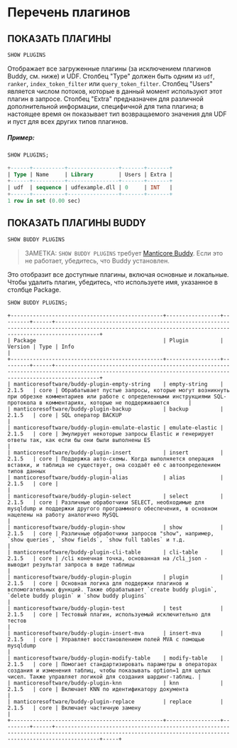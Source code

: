 # Перечень плагинов

## ПОКАЗАТЬ ПЛАГИНЫ
<!-- example Example -->

```sql
SHOW PLUGINS
```

Отображает все загруженные плагины (за исключением плагинов Buddy, см. ниже) и UDF. Столбец "Type" должен быть одним из `udf`, `ranker`, `index_token_filter` или `query_token_filter`. Столбец "Users" является числом потоков, которые в данный момент используют этот плагин в запросе. Столбец "Extra" предназначен для различной дополнительной информации, специфичной для типа плагина; в настоящее время он показывает тип возвращаемого значения для UDF и пуст для всех других типов плагинов.


<!-- intro -->
##### Пример:

<!-- request Example -->

```sql
SHOW PLUGINS;
```

<!-- response -->

```sql
+------+----------+----------------+-------+-------+
| Type | Name     | Library        | Users | Extra |
+------+----------+----------------+-------+-------+
| udf  | sequence | udfexample.dll | 0     | INT   |
+------+----------+----------------+-------+-------+
1 row in set (0.00 sec)
```

<!-- end -->

## ПОКАЗАТЬ ПЛАГИНЫ BUDDY

<!-- example Example_buddy -->

```sql
SHOW BUDDY PLUGINS
```

> ЗАМЕТКА: `SHOW BUDDY PLUGINS` требует [Manticore Buddy](../Installation/Manticore_Buddy.md). Если это не работает, убедитесь, что Buddy установлен.

Это отобразит все доступные плагины, включая основные и локальные.
Чтобы удалить плагин, убедитесь, что используете имя, указанное в столбце Package.

<!-- request Example -->

```sql
SHOW BUDDY PLUGINS;
```

<!-- response -->

```
+------------------------------------------------+-----------------+---------+------+----------------------------------------------------------------------------------------------------------------------------------------------------------+
| Package                                        | Plugin          | Version | Type | Info                                                                                                                                                     |
+------------------------------------------------+-----------------+---------+------+----------------------------------------------------------------------------------------------------------------------------------------------------------+
| manticoresoftware/buddy-plugin-empty-string    | empty-string    | 2.1.5   | core | Обрабатывает пустые запросы, которые могут возникнуть при обрезке комментариев или работе с определенными инструкциями SQL-протокола в комментариях, которые не поддерживаются      |
| manticoresoftware/buddy-plugin-backup          | backup          | 2.1.5   | core | SQL оператор BACKUP                                                                                                                                     |
| manticoresoftware/buddy-plugin-emulate-elastic | emulate-elastic | 2.1.5   | core | Эмулирует некоторые запросы Elastic и генерирует ответы так, как если бы они были выполнены ES                                                                         |
| manticoresoftware/buddy-plugin-insert          | insert          | 2.1.5   | core | Поддержка авто-схемы. Когда выполняется операция вставки, и таблица не существует, она создаёт её с автоопределением типов данных                    |
| manticoresoftware/buddy-plugin-alias           | alias           | 2.1.5   | core |                                                                                                                                                          |
| manticoresoftware/buddy-plugin-select          | select          | 2.1.5   | core | Различные обработчики SELECT, необходимые для mysqldump и поддержки другого программного обеспечения, в основном нацелены на работу аналогично MySQL                                       |
| manticoresoftware/buddy-plugin-show            | show            | 2.1.5   | core | Различные обработчики запросов "show", например, `show queries`, `show fields`, `show full tables` и т.д.                                                     |
| manticoresoftware/buddy-plugin-cli-table       | cli-table       | 2.1.5   | core | /cli конечная точка, основанная на /cli_json - выводит результат запроса в виде таблицы                                                                                       |
| manticoresoftware/buddy-plugin-plugin          | plugin          | 2.1.5   | core | Основная логика для поддержки плагинов и вспомогательных функций. Также обрабатывает `create buddy plugin`, `delete buddy plugin` и `show buddy plugins`                           |
| manticoresoftware/buddy-plugin-test            | test            | 2.1.5   | core | Тестовый плагин, используемый исключительно для тестов                                                                                                                  |
| manticoresoftware/buddy-plugin-insert-mva      | insert-mva      | 2.1.5   | core | Управляет восстановлением полей MVA с помощью mysqldump                                                                                                     |
| manticoresoftware/buddy-plugin-modify-table    | modify-table    | 2.1.5   | core | Помогает стандартизировать параметры в операторах создания и изменения таблиц, чтобы показывать option=1 для целых чисел. Также управляет логикой для создания шардинг-таблиц. |
| manticoresoftware/buddy-plugin-knn             | knn             | 2.1.5   | core | Включает KNN по идентификатору документа                                                                                                                               |
| manticoresoftware/buddy-plugin-replace         | replace         | 2.1.5   | core | Включает частичную замену                                                                                                                                 |
+------------------------------------------------+-----------------+---------+------+----------------------------------------------------------------------------------------------------------------------------------------------------------+-----+
```

<!-- end -->
<!-- proofread -->
